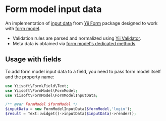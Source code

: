 # Form model input data

An implementation of [input data](https://github.com/yiisoft/form/blob/master/docs/guide/en/input-data.md) from 
[Yii Form](https://github.com/yiisoft/form) package designed to work with [form model](form-model.md).

- Validation rules are parsed and normalized using 
[Yii Validator](https://github.com/yiisoft/validator/blob/master/docs/guide/en/using-validator.md#providing-rules-via-dedicated-object).
- Meta data is obtained via [form model's dedicated methods](form-model.md#meta-data).

## Usage with fields

To add form model input data to a field, you need to pass form model itself and the property name:

```php
use Yiisoft\Form\Field\Text;
use Yiisoft\FormModel\FormModel;
use Yiisoft\FormModel\FormModelInputData;

/** @var FormModel $formModel */
$inputData = new FormModelInputData($formModel,'login');    
$result = Text::widget()->inputData($inputData)->render();
```
